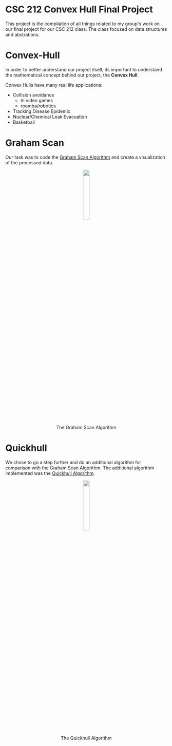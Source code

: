 # CSC 212 Convex Hull Final Project

This project is the compilation of all things related to my group's work on our final project for our CSC 212 class. The class focused on data structures and abstrations.

# Convex-Hull
In order to better understand our project itself, its important to understand the mathematical concept behind our project, the **Convex Hull**.

Convex Hulls have many real life applications:
  - Collision avoidance
      - In video games
      - roomba/robotics
  - Tracking Disease Epidemic
  - Nuclear/Chemical Leak Evacuation
  - Basketball



# Graham Scan

Our task was to code the [Graham Scan Algorithm](https://en.wikipedia.org/w/index.php?title=Graham_scan&oldid=981736794) and create a visualization of the processed data.

<p align="center"><img width=20% src="https://github.com/samillette/Convex-Hull/blob/main/Presentation%20Materials/GrahamScanDemo.gif"></p>
<p align="center">The Graham Scan Algorithm</p>

# Quickhull
We chose to go a step further and do an additional algorithm for comparison with the Graham Scan Algorithm. The additional algorithm implemented was the [Quickhull Algorithm](https://en.wikipedia.org/w/index.php?title=Quickhull&oldid=986184164).

<p align="center"><img width=20% src="https://github.com/samillette/Convex-Hull/blob/main/Presentation%20Materials/Animation_depicting_the_quickhull_algorithm.gif"></p>
<p align="center">The Quickhull Algorithm</p>
